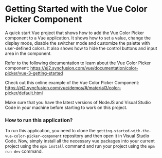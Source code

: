 # Getting Started with the Vue Color Picker Component
A quick start Vue project that shows how to add the Vue Color Picker component to a Vue application. It shows how to set a value, change the display mode, disable the switcher mode and customize the palette with user-defined colors. It also shows how to hide the control buttons and input area in the component. 
 
Refer to the following documentation to learn about the Vue Color Picker component: 
https://ej2.syncfusion.com/vue/documentation/color-picker/vue-3-getting-started

Check out this online example of the Vue Color Picker Component:
https://ej2.syncfusion.com/vue/demos/#/material3/color-picker/default.html

Make sure that you have the latest versions of NodeJS and Visual Studio Code in your machine before starting to work on this project.

### How to run this application?
To run this application, you need to clone the `getting-started-with-the-vue-color-picker-component` repository and then open it in Visual Studio Code. Now, simply install all the necessary vue packages into your current project using the `npm install` command and run your project using the `npm run dev` command.
